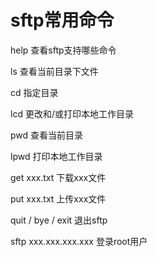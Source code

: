 # sftp常用命令

help 查看sftp支持哪些命令

ls  查看当前目录下文件

cd 指定目录

lcd 更改和/或打印本地工作目录

pwd 查看当前目录

lpwd 打印本地工作目录

get xxx.txt 下载xxx文件

put xxx.txt 上传xxx文件

quit / bye / exit 退出sftp

sftp  xxx.xxx.xxx.xxx  登录root用户

